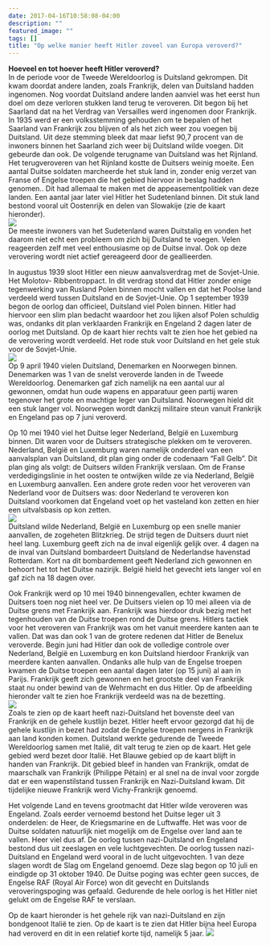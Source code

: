 ```yaml
---
date: 2017-04-16T10:58:08-04:00
description: ""
featured_image: ""
tags: []
title: "Op welke manier heeft Hitler zoveel van Europa veroverd?"
---
```

**Hoeveel en tot hoever heeft Hitler veroverd?**  
In de periode voor de Tweede Wereldoorlog is Duitsland gekrompen. Dit kwam doordat andere landen, zoals Frankrijk, delen van Duitsland hadden ingenomen. Nog voordat Duitsland andere landen aanviel was het eerst hun doel om deze verloren stukken land terug te veroveren. Dit begon bij het Saarland dat na het Verdrag van Versailles werd ingenomen door Frankrijk. In 1935 werd er een volksstemming gehouden om te bepalen of het Saarland van Frankrijk zou blijven of als het zich weer zou voegen bij Duitsland. Uit deze stemming bleek dat maar liefst 90,7 procent van de inwoners binnen het Saarland zich weer bij Duitsland wilde voegen. Dit gebeurde dan ook. De volgende terugname van Duitsland was het Rijnland. Het terugveroveren van het Rijnland kostte de Duitsers weinig moeite. Een aantal Duitse soldaten marcheerde het stuk land in, zonder enig verzet van Franse of Engelse troepen die het gebied hiervoor in beslag hadden genomen.. Dit had allemaal te maken met de appeasementpolitiek van deze landen. Een aantal jaar later viel Hitler het Sudetenland binnen. Dit stuk land bestond vooral uit Oostenrijk en delen van Slowakije (zie de kaart hieronder).  
![](/images/H4-1.jpg)  
 De meeste inwoners van het Sudetenland waren Duitstalig en vonden het daarom niet echt een probleem om zich bij Duitsland te voegen. Velen reageerden zelf met veel enthousiasme op de Duitse inval. Ook op deze verovering wordt niet actief gereageerd door de geallieerden. 

In augustus 1939 sloot Hitler een nieuw aanvalsverdrag met de Sovjet-Unie. Het Molotov- Ribbentroppact. In dit verdrag stond dat Hitler zonder enige tegenwerking van Rusland Polen binnen mocht vallen en dat het Poolse land verdeeld werd tussen Duitsland en de Sovjet-Unie. Op 1 september 1939 begon de oorlog dan officieel, Duitsland viel Polen binnen. Hitler had hiervoor een slim plan bedacht waardoor het zou lijken alsof Polen schuldig was, ondanks dit plan verklaarden Frankrijk en Engeland 2 dagen later de oorlog met Duitsland. Op de kaart hier rechts valt te zien hoe het gebied na de verovering wordt verdeeld. Het rode stuk voor Duitsland en het gele stuk voor de Sovjet-Unie.  
![](/images/H3-2.jpg)  
Op 9 april 1940 vielen Duitsland, Denemarken en Noorwegen binnen. Denemarken was 1 van de snelst veroverde landen in de Tweede Wereldoorlog. Denemarken gaf zich namelijk na een aantal uur al gewonnen, omdat hun oude wapens en apparatuur geen partij waren tegenover het grote en machtige leger van Duitsland. Noorwegen hield dit een stuk langer vol. Noorwegen wordt dankzij militaire steun vanuit Frankrijk en Engeland pas op 7 juni veroverd.

Op 10 mei 1940 viel het Duitse leger Nederland, België en Luxemburg binnen. Dit waren voor de Duitsers strategische plekken om te veroveren. Nederland, België en Luxemburg waren namelijk onderdeel van een aanvalsplan van Duitsland, dit plan ging onder de codenaam “Fall Gelb”. Dit plan ging als volgt: de Duitsers wilden Frankrijk verslaan. Om de Franse verdedigingslinie in het oosten te ontwijken wilde ze via Nederland, België en Luxemburg aanvallen. Een andere grote reden voor het veroveren van Nederland voor de Duitsers was: door Nederland te veroveren kon Duitsland voorkomen dat Engeland voet op het vasteland kon zetten en hier een uitvalsbasis op kon zetten.  
![](/images/H4-3.jpg)  
 Duitsland wilde Nederland, België en Luxemburg op een snelle manier aanvallen, de zogeheten Blitzkrieg. De strijd tegen de Duitsers duurt niet heel lang. Luxemburg geeft zich na de inval eigenlijk gelijk over. 4 dagen na de inval van Duitsland bombardeert Duitsland de Nederlandse havenstad Rotterdam. Kort na dit bombardement geeft Nederland zich gewonnen en behoort het tot het Duitse nazirijk. België hield het gevecht iets langer vol en gaf zich na 18 dagen over. 

Ook Frankrijk werd op 10 mei 1940 binnengevallen, echter kwamen de Duitsers toen nog niet heel ver. De Duitsers vielen op 10 mei alleen via de Duitse grens met Frankrijk aan.
Frankrijk was hierdoor druk bezig met het tegenhouden van de Duitse troepen rond de Duitse grens. Hitlers tactiek voor het veroveren van Frankrijk was om het vanuit meerdere kanten aan te vallen. Dat was dan ook 1 van de grotere redenen dat Hitler de Benelux veroverde. Begin juni had Hitler dan ook de volledige controle over Nederland, België en Luxemburg en kon Duitsland hierdoor Frankrijk van meerdere kanten aanvallen. Ondanks alle hulp van de Engelse troepen kwamen de Duitse troepen een aantal dagen later (op 15 juni) al aan in Parijs. Frankrijk geeft zich gewonnen en het grootste deel van Frankrijk staat nu onder bewind van de Wehrmacht en dus Hitler. Op de afbeelding hieronder valt te zien hoe Frankrijk verdeeld was na de bezetting.  
![](/images/H4-4.jpg)  
 Zoals te zien op de kaart heeft nazi-Duitsland het bovenste deel van Frankrijk en de gehele kustlijn bezet. Hitler heeft ervoor gezorgd dat hij de gehele kustlijn in bezet had zodat de Engelse troepen nergens in Frankrijk aan land konden komen. Duitsland werkte gedurende de Tweede Wereldoorlog samen met Italië, dit valt terug te zien op de kaart. Het gele gebied werd bezet door Italië. Het Blauwe gebied op de kaart blijft in handen van Frankrijk. Dit gebied bleef in handen van Frankrijk, omdat de maarschalk van Frankrijk (Philippe Pétain) er al snel na de inval voor zorgde dat er een wapenstilstand tussen Frankrijk en Nazi-Duitsland kwam. Dit tijdelijke nieuwe Frankrijk werd Vichy-Frankrijk genoemd.

Het volgende Land en tevens grootmacht dat Hitler wilde veroveren was Engeland. Zoals eerder vernoemd bestond het Duitse leger uit 3 onderdelen: de Heer, de Kriegsmarine en de Luftwaffe. Het was voor de Duitse soldaten natuurlijk niet mogelijk om de Engelse over land aan te vallen. Heer viel dus af. De oorlog tussen nazi-Duitsland en Engeland bestond dus uit zeeslagen en vele luchtgevechten. De oorlog tussen nazi-Duitsland en Engeland werd vooral in de lucht uitgevochten. 1 van deze slagen wordt de Slag om Engeland genoemd. Deze slag begon op 10 juli en eindigde op 31 oktober 1940. De Duitse poging was echter geen succes, de Engelse RAF (Royal Air Force) won dit gevecht en Duitslands veroveringspoging was gefaald. Gedurende de hele oorlog is het Hitler niet gelukt om de Engelse RAF te verslaan.

Op de kaart hieronder is het gehele rijk van nazi-Duitsland en zijn bondgenoot Italië te zien. Op de kaart is te zien dat Hitler bijna heel Europa had veroverd en dit in een relatief korte tijd, namelijk 5 jaar. 
![](/images/H4-5.jpg)


